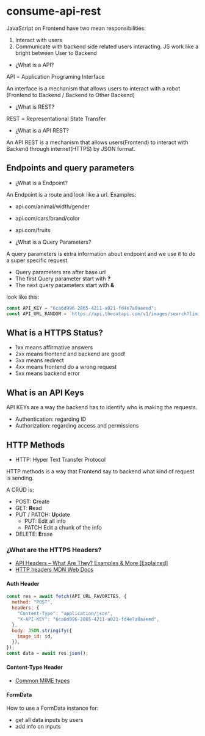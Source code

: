 # consume-api-rest

JavaScript on Frontend have two mean responsibilities:

1. Interact with users
2. Communicate with backend side related users interacting. JS work like a bright between User to Backend

- ¿What is a API?

API = Application Programing Interface

An interface is a mechanism that allows users to interact with a robot (Frontend to Backend / Backend to Other Backend)

- ¿What is REST?

REST = Representational State Transfer

- ¿What is a API REST?

An API REST is a mechanism that allows users(Frontend) to interact with Backend through internet(HTTPS) by JSON format.

## Endpoints and query parameters

- ¿What is a Endpoint?

An Endpoint is a route and look like a url.
Examples:

- api.com/animal/width/gender
- api.com/cars/brand/color
- api.com/fruits

- ¿What is a Query Parameters?

A query parameters is extra information about endpoint and we use it to do a super specific request.

- Query parameters are after base url
- The first Query parameter start with **?**
- The next query parameters start with **&**

look like this:

```js
const API_KEY = "6ca6d996-2865-4211-a021-fd4e7a0aaeed";
const API_URL_RANDOM = `https://api.thecatapi.com/v1/images/search?limit=2&api_key=${API_KEY}`;
```

## What is a HTTPS Status?

- 1xx means affirmative answers
- 2xx means frontend and backend are good!
- 3xx means redirect
- 4xx means frontend do a wrong request
- 5xx means backend error

## What is an API Keys

API KEYs are a way the backend has to identify who is making the requests.

- Authentication: regarding ID
- Authorization: regarding access and permissions

## HTTP Methods

- HTTP: Hyper Text Transfer Protocol

HTTP methods is a way that Frontend say to backend what kind of request is sending.

A CRUD is:

- POST: **C**reate
- GET: **R**ead
- PUT / PATCH: **U**pdate
  - PUT: Edit all info
  - PATCH Edit a chunk of the info
- DELETE: **E**rase

### ¿What are the HTTPS Headers?

- [API Headers – What Are They? Examples & More [Explained]](https://apipheny.io/api-headers/)
- [HTTP headers MDN Web Docs](https://developer.mozilla.org/en-US/docs/Web/HTTP/Headers)

#### Auth Header

```js
const res = await fetch(API_URL_FAVORITES, {
  method: "POST",
  headers: {
    "Content-Type": "application/json",
    "X-API-KEY": "6ca6d996-2865-4211-a021-fd4e7a0aaeed",
  },
  body: JSON.stringify({
    image_id: id,
  }),
});
const data = await res.json();
```

#### Content-Type Header

- [Common MIME types](https://developer.mozilla.org/en-US/docs/Web/HTTP/Basics_of_HTTP/MIME_types/Common_types)

#### FormData

How to use a FormData instance for:

- get all data inputs by users
- add info on inputs
